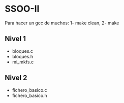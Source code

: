 # SSOO-II
Para hacer un gcc de muchos: 1- make clean, 2- make
## Nivel 1
- bloques.c
- bloques.h
- mi_mkfs.c
## Nivel 2
- fichero_basico.c
- fichero_basico.h
